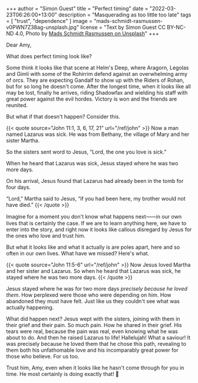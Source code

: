 +++
author = "Simon Guest"
title = "Perfect timing"
date = "2022-03-23T06:26:00+13:00"
description = "Masquerading as too little too late"
tags = [ "trust", "dependence" ]
image = "mads-schmidt-rasmussen-v0PWN7Z38ag-unsplash.jpg"
license = "Text by Simon Guest CC BY-NC-ND 4.0, Photo by [Mads Schmidt Rasmussen on Unsplash](https://unsplash.com/photos/v0PWN7Z38ag)"
+++

Dear Amy,

What does perfect timing look like?

Some think it looks like that scene at Helm's Deep, where Aragorn, Legolas and Gimli with some of the Rohirrim defend against an overwhelming army of orcs. They are expecting Gandalf to show up with the Riders of Rohan, but for so long he doesn't come. After the longest time, when it looks like all may be lost, finally he arrives, riding Shadowfax and wielding his staff with great power against the evil hordes. Victory is won and the friends are reunited.

But what if that doesn't happen? Consider this.

{{< quote source="John 11:1, 3, 6, 17, 21" url="/ref/john" >}}
Now a man named Lazarus was sick. He was from Bethany, the village of Mary and her sister Martha.

So the sisters sent word to Jesus, “Lord, the one you love is sick.”

When he heard that Lazarus was sick, Jesus stayed where he was two more days.

On his arrival, Jesus found that Lazarus had already been in the tomb for four days.

“Lord,” Martha said to Jesus, “if you had been here, my brother would not have died.”
{{< /quote >}}

Imagine for a moment you don't know what happens next⸺in our own lives that is certainly the case. If we are to learn anything here, we have to enter into the story, and right now it looks like callous disregard by Jesus for the ones who love and trust him.

But what it looks like and what it actually is are poles apart, here and so often in our own lives. What have we missed? Here's what.

{{< quote source="John 11:5-6" url="/ref/john" >}}
Now Jesus loved Martha and her sister and Lazarus. So when he heard that Lazarus was sick, he stayed where he was two more days.
{{< /quote >}}

Jesus stayed where he was for two more days _precisely because he loved them_. How perplexed were those who were depending on him. How abandoned they must have felt. Just like us they couldn't see what was actually happening.

What did happen next? Jesus wept with the sisters, joining with them in their grief and their pain. So much pain. How he shared in their grief. His tears were real, because the pain was real, even knowing what he was about to do. And then he raised Lazarus to life! Hallelujah! What a saviour! It was precisely because he loved them that he chose this path, revealing to them both his unfathomable love and his incomparably great power for those who believe. For us too.

Trust him, Amy, even when it looks like he hasn't come through for you in time. He most certainly is doing exactly that! 🙏
